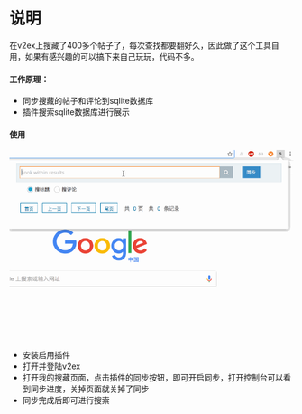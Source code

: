 # 说明

在v2ex上搜藏了400多个帖子了，每次查找都要翻好久，因此做了这个工具自用，如果有感兴趣的可以搞下来自己玩玩，代码不多。

#### 工作原理：

* 同步搜藏的帖子和评论到sqlite数据库
* 插件搜索sqlite数据库进行展示

#### 使用

![插件演示](static/images/v2ex-collections-search-display.gif)

* 安装启用插件
* 打开并登陆v2ex
* 打开我的搜藏页面，点击插件的同步按钮，即可开启同步，打开控制台可以看到同步进度，关掉页面就关掉了同步
* 同步完成后即可进行搜索